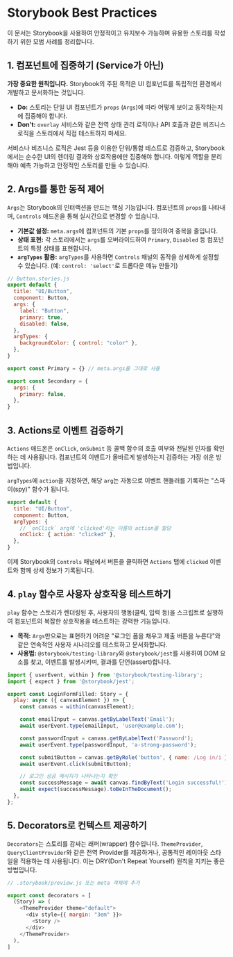 # Storybook Best Practices

이 문서는 Storybook을 사용하여 안정적이고 유지보수 가능하며 유용한 스토리를 작성하기 위한 모범 사례를 정리합니다.

## 1. 컴포넌트에 집중하기 (Service가 아닌)

**가장 중요한 원칙입니다.** Storybook의 주된 목적은 UI 컴포넌트를 독립적인 환경에서 개발하고 문서화하는 것입니다.

- **Do:** 스토리는 단일 UI 컴포넌트가 `props` (`Args`)에 따라 어떻게 보이고 동작하는지에 집중해야 합니다.
- **Don't:** `overlay` 서비스와 같은 전역 상태 관리 로직이나 API 호출과 같은 비즈니스 로직을 스토리에서 직접 테스트하지 마세요.

서비스나 비즈니스 로직은 Jest 등을 이용한 단위/통합 테스트로 검증하고, Storybook에서는 순수한 UI의 렌더링 결과와 상호작용에만 집중해야 합니다. 이렇게 역할을 분리해야 예측 가능하고 안정적인 스토리를 만들 수 있습니다.

## 2. Args를 통한 동적 제어

`Args`는 Storybook의 인터랙션을 만드는 핵심 기능입니다. 컴포넌트의 `props`를 나타내며, `Controls` 애드온을 통해 실시간으로 변경할 수 있습니다.

- **기본값 설정:** `meta.args`에 컴포넌트의 기본 `props`를 정의하여 중복을 줄입니다.
- **상태 표현:** 각 스토리에서는 `args`를 오버라이드하여 `Primary`, `Disabled` 등 컴포넌트의 특정 상태를 표현합니다.
- **`argTypes` 활용:** `argTypes`를 사용하면 `Controls` 패널의 동작을 상세하게 설정할 수 있습니다. (예: `control: 'select'`로 드롭다운 메뉴 만들기)

```javascript
// Button.stories.js
export default {
  title: "UI/Button",
  component: Button,
  args: {
    label: "Button",
    primary: true,
    disabled: false,
  },
  argTypes: {
    backgroundColor: { control: "color" },
  },
}

export const Primary = {} // meta.args를 그대로 사용

export const Secondary = {
  args: {
    primary: false,
  },
}
```

## 3. Actions로 이벤트 검증하기

`Actions` 애드온은 `onClick`, `onSubmit` 등 콜백 함수의 호출 여부와 전달된 인자를 확인하는 데 사용됩니다. 컴포넌트의 이벤트가 올바르게 발생하는지 검증하는 가장 쉬운 방법입니다.

`argTypes`에 `action`을 지정하면, 해당 `arg`는 자동으로 이벤트 핸들러를 기록하는 "스파이(spy)" 함수가 됩니다.

```javascript
export default {
  title: "UI/Button",
  component: Button,
  argTypes: {
    // `onClick` arg에 'clicked'라는 이름의 action을 할당
    onClick: { action: "clicked" },
  },
}
```

이제 Storybook의 `Controls` 패널에서 버튼을 클릭하면 `Actions` 탭에 `clicked` 이벤트와 함께 상세 정보가 기록됩니다.

## 4. `play` 함수로 사용자 상호작용 테스트하기

`play` 함수는 스토리가 렌더링된 후, 사용자의 행동(클릭, 입력 등)을 스크립트로 실행하여 컴포넌트의 복잡한 상호작용을 테스트하는 강력한 기능입니다.

- **목적:** `Args`만으로는 표현하기 어려운 "로그인 폼을 채우고 제출 버튼을 누른다"와 같은 연속적인 사용자 시나리오를 테스트하고 문서화합니다.
- **사용법:** `@storybook/testing-library`와 `@storybook/jest`를 사용하여 DOM 요소를 찾고, 이벤트를 발생시키며, 결과를 단언(assert)합니다.

```javascript
import { userEvent, within } from '@storybook/testing-library';
import { expect } from '@storybook/jest';

export const LoginFormFilled: Story = {
  play: async ({ canvasElement }) => {
    const canvas = within(canvasElement);

    const emailInput = canvas.getByLabelText('Email');
    await userEvent.type(emailInput, 'user@example.com');

    const passwordInput = canvas.getByLabelText('Password');
    await userEvent.type(passwordInput, 'a-strong-password');

    const submitButton = canvas.getByRole('button', { name: /Log in/i });
    await userEvent.click(submitButton);

    // 로그인 성공 메시지가 나타나는지 확인
    const successMessage = await canvas.findByText('Login successful!');
    await expect(successMessage).toBeInTheDocument();
  },
};
```

## 5. Decorators로 컨텍스트 제공하기

`Decorators`는 스토리를 감싸는 래퍼(wrapper) 함수입니다. `ThemeProvider`, `QueryClientProvider`와 같은 전역 Provider를 제공하거나, 공통적인 레이아웃 스타일을 적용하는 데 사용됩니다. 이는 DRY(Don't Repeat Yourself) 원칙을 지키는 좋은 방법입니다.

```javascript
// .storybook/preview.js 또는 meta 객체에 추가

export const decorators = [
  (Story) => (
    <ThemeProvider theme="default">
      <div style={{ margin: "3em" }}>
        <Story />
      </div>
    </ThemeProvider>
  ),
]
```
